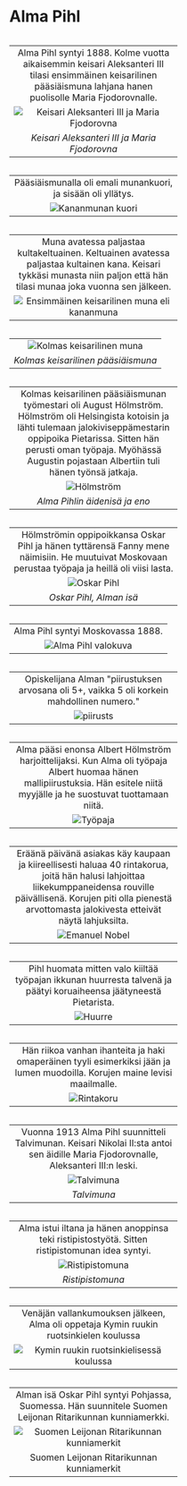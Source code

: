 <style>
table {
    float: left;
    max-width: 60%;
}
p:after {
    content: '';
    display: block;
    clear: both;
}
img {
    max-width: 100%;
    max-height: 25em;
}
</style>

# Alma Pihl

| |
|:--:|
| Alma Pihl syntyi 1888. Kolme vuotta aikaisemmin keisari Aleksanteri III tilasi ensimmäinen keisarilinen pääsiäismuna lahjana hanen puolisolle Maria Fjodorovnalle. |
| ![Keisari Aleksanteri III ja Maria Fjodorovna](https://upload.wikimedia.org/wikipedia/commons/2/26/Alexander-Maria.jpg) |
| *Keisari Aleksanteri III ja Maria Fjodorovna* |
<!--
| ![Alma Pihl valokuva](https://upload.wikimedia.org/wikipedia/commons/e/e7/Alma_Pihl1.jpeg) |
| *Alma Pihl valokuva* |
-->

| |
|:--:|
|  Pääsiäismunalla oli emali munankuori, ja sisään oli yllätys. |
| ![Kananmunan kuori](/Data/Blog/Images/KananMunanKuori.png) |

| |
|:--:|
| Muna avatessa paljastaa kultakeltuainen. Keltuainen avatessa paljastaa kultainen kana. Keisari tykkäsi munasta niin paljon että hän tilasi munaa joka vuonna sen jälkeen. |
| ![Ensimmäinen keisarilinen muna eli kananmuna](https://i1.wp.com/mtdata.ru/u16/photoED27/20876307226-0/original.jpg) |

| |
|:--:|
| ![Kolmas keisarilinen muna](https://apollo.imgix.net/content/uploads/2014/04/Faberge-5-Wartski.jpg) |
| *Kolmas keisarilinen pääsiäismuna* |

<!--
| Kolmas keisarilinen pääsiäismuna käytettiin kulta, timantti, ja safiiri. Sisältä paljastaa kultakellon. |
-->


| |
|:--:|
| Kolmas keisarilinen pääsiäismunan työmestari oli August Hölmström. Hölmström oli Helsingista kotoisin ja lähti tulemaan jalokiviseppämestarin oppipoika Pietarissa. Sitten hän perusti oman työpaja. Myöhässä Augustin pojastaan Albertiin tuli hänen työnsä jatkaja. |
| ![Hölmström]( https://i.pinimg.com/originals/94/0a/30/940a30d6b764235c877dad691493f543.jpg) |
| *Alma Pihlin äidenisä ja eno* |

<!--| ![Ensimmäinen keisarilinen muna eli kananmuna](https://upload.wikimedia.org/wikipedia/commons/thumb/c/c7/%D0%AF%D0%B9%D1%86%D0%BE_%22%D0%9A%D1%83%D1%80%D0%BE%D1%87%D0%BA%D0%B0%22.JPG/1280px-%D0%AF%D0%B9%D1%86%D0%BE_%22%D0%9A%D1%83%D1%80%D0%BE%D1%87%D0%BA%D0%B0%22.JPG) |-->

<!--
| |
|:--:|
| Keisarilliset munat valmistettiin venäläisen Fabergén yrityksessä.  |
| ![Peter Carl Fabergé](https://upload.wikimedia.org/wikipedia/commons/6/67/Karl_Faberge.jpg) ![Fabergé rakkenus Moskovassa](https://upload.wikimedia.org/wikipedia/commons/b/bf/Kuz_most_26.jpg) |
-->

| |
|:--:|
| Hölmströmin oppipoikkansa Oskar Pihl ja hänen tyttärensä Fanny mene näimisiin. He muutuivat Moskovaan perustaa työpaja ja heillä oli viisi lasta.|
| ![Oskar Pihl](https://upload.wikimedia.org/wikipedia/commons/thumb/b/b1/Oskar-Pihl.jpg/800px-Oskar-Pihl.jpg) |
| *Oskar Pihl, Alman isä* |

| |
|:--:|
| Alma Pihl syntyi Moskovassa 1888. |
| ![Alma Pihl valokuva](https://www.poikilo.fi/wp-content/uploads/sites/3/2019/03/Alma-Pihl-405x681.jpg) |

| |
|:--:|
| Opiskelijana Alman "piirustuksen arvosana oli 5+, vaikka 5 oli korkein mahdollinen numero."|
| ![piirusts](https://sothebys-com.brightspotcdn.com/dims4/default/1496cc5/2147483647/strip/true/crop/787x1111+0+0/resize/684x966!/quality/90/?url=http%3A%2F%2Fsothebys-brightspot.s3.amazonaws.com%2Fdotcom%2Ff3%2F27%2Fc5713fbf4886a63d08cda87b03cf%2Frussian-works-of-art-higlights-952l19116-b6rxg-comp-2.jpg) |

| |
|:--:|
| Alma pääsi enonsa Albert Hölmström harjoittelijaksi. Kun Alma oli työpaja Albert huomaa hänen mallipiirustuksia. Hän esitele niitä myyjälle ja he suostuvat tuottamaan niitä. |
| ![Työpaja](https://i.pinimg.com/originals/6b/0c/1f/6b0c1f91bf997e2be5adea186d830d96.jpg) |

| |
|:--:|
| Eräänä päivänä asiakas käy kaupaan ja kiireellisesti haluaa 40 rintakorua, joitä hän halusi lahjoittaa liikekumppaneidensa rouville päivällisenä. Korujen piti olla 	pienestä arvottomasta jalokivesta etteivät näytä lahjuksilta. |
| ![Emanuel Nobel](https://upload.wikimedia.org/wikipedia/commons/thumb/2/2e/Emmanuel_Nobel_by_Valentin_Alexandrovich_Serov.jpg/800px-Emmanuel_Nobel_by_Valentin_Alexandrovich_Serov.jpg) |

| |
|:--:|
| Pihl huomata mitten valo kiiltää työpajan ikkunan huurresta talvenä ja päätyi koruaiheensa jäätyneestä Pietarista. |
| ![Huurre](/Data/Blog/Images/Huurre.png) |

| |
|:--:|
| Hän riikoa vanhan ihanteita ja haki omaperäinen tyyli esimerkiksi jään ja lumen muodoilla. Korujen maine levisi maailmalle. |
| ![Rintakoru](https://d2mpxrrcad19ou.cloudfront.net/item_images/1349524/12591157_fullsize.jpg) |

| |
|:--:|
| Vuonna 1913 Alma Pihl suunnitteli Talvimunan. Keisari Nikolai II:sta antoi sen äidille Maria Fjodorovnalle, Aleksanteri III:n leski.|
| ![Talvimuna](https://d2mpxrrcad19ou.cloudfront.net/item_images/893852/10432829_fullsize.jpg) |
| *Talvimuna* |

| |
|:--:|
| Alma istui iltana ja hänen anoppinsa teki ristipistostyötä. Sitten ristipistomunan idea syntyi. |
| ![Ristipistomuna](https://upload.wikimedia.org/wikipedia/commons/thumb/5/50/1914_Mosaic_Egg_%28cropped%29.jpg/800px-1914_Mosaic_Egg_%28cropped%29.jpg) |
| *Ristipistomuna* |

<!--
| ![Uusimaa](https://upload.wikimedia.org/wikipedia/commons/thumb/f/fc/Uusimaa_sijainti_Suomi.svg/800px-Uusimaa_sijainti_Suomi.svg.png) |
|:--:|
| *Uusimaa* |

| ![Fabergé rakkenus Moskovassa](https://upload.wikimedia.org/wikipedia/commons/b/bf/Kuz_most_26.jpg) |
|:--:|
| *Fabergé rakkenus Moskovassa* |

Fabergé on koruyritys joka toimi Pietarissa ennen Venäjän vallankumousta.
-->

| |
|:--:|
| Venäjän vallankumouksen jälkeen, Alma oli oppetaja Kymin ruukin ruotsinkielen koulussa |
| ![Kymin ruukin ruotsinkielisessä koulussa](https://hs.mediadelivery.fi/img/1440/293d3e6ca036f770813d0685129dff7a.jpg.webp) |

<!--
| |
|:--:|
| ![Billnäs ruukki](https://upload.wikimedia.org/wikipedia/fi/b/b0/Billn%C3%A4s_ruukki_1800luku.jpg) |
| Pinjainen eli Billnäs |
-->

| |
|:--:|
| Alman isä Oskar Pihl syntyi Pohjassa, Suomessa. Hän suunnitele Suomen Leijonan Ritarikunnan kunniamerkki. |
| ![Suomen Leijonan Ritarikunnan kunniamerkit](https://upload.wikimedia.org/wikipedia/commons/thumb/2/27/Suomen_Leijonan_Ritarikunnan_suurristi.jpg/800px-Suomen_Leijonan_Ritarikunnan_suurristi.jpg) |
| Suomen Leijonan Ritarikunnan kunniamerkit |
